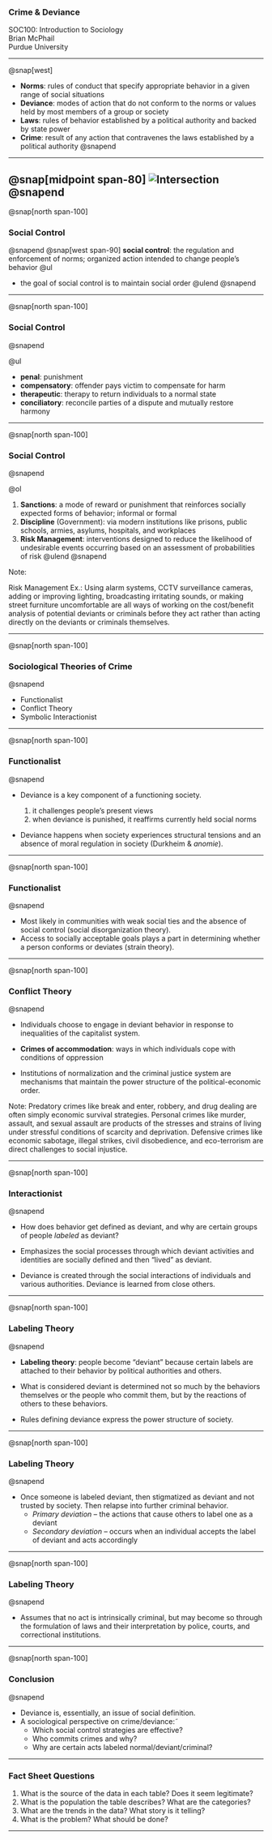 ### Crime & Deviance
SOC100: Introduction to Sociology  
Brian McPhail  
Purdue University

---
@snap[west]
- **Norms**: rules of conduct that specify appropriate behavior in a given range of social situations  
- **Deviance**: modes of action that do not conform to the norms or values held by most members of a group or society  
- **Laws**: rules of behavior established by a political authority and backed by state power  
- **Crime**: result of any action that contravenes the laws established by a political authority
@snapend

---
@snap[midpoint span-80]
![Intersection](img/intersection.png)
@snapend
---
@snap[north span-100]
### Social Control
@snapend
@snap[west span-90]
**social control**: the regulation and enforcement of norms; organized action intended to change people’s behavior
@ul[](false)
- the goal of social control is to maintain social order
@ulend
@snapend
---
@snap[north span-100]
### Social Control
@snapend

@ul[](false)
- **penal**: punishment
- **compensatory**: offender pays victim to compensate for harm
- **therapeutic**: therapy to return individuals to a normal state  
- **conciliatory**: reconcile parties of a dispute and mutually restore harmony

---
@snap[north span-100]
### Social Control
@snapend

@ol[](false)
1. **Sanctions**: a mode of reward or punishment that reinforces socially expected forms of behavior; informal or formal
2. **Discipline** (Government): via modern institutions like prisons, public schools, armies, asylums, hospitals, and workplaces
3. **Risk Management**: interventions designed to reduce the likelihood of undesirable events occurring based on an assessment of probabilities of risk
@ulend
@snapend


Note:

Risk Management Ex.: Using alarm systems, CCTV surveillance cameras, adding or improving lighting, broadcasting irritating sounds, or making street furniture uncomfortable are all ways of working on the cost/benefit analysis of potential deviants or criminals before they act rather than acting directly on the deviants or criminals themselves.

---
@snap[north span-100]
### Sociological Theories of Crime
@snapend
 - Functionalist
 - Conflict Theory
 - Symbolic Interactionist

---
@snap[north span-100]
### Functionalist
@snapend
- Deviance is a key component of a functioning society.
  1. it challenges people’s present views
  2. when deviance is punished, it reaffirms currently held social norms

- Deviance happens when society experiences structural tensions and an absence of moral regulation in society (Durkheim & *anomie*).

---
@snap[north span-100]
### Functionalist
@snapend
- Most likely in communities with weak social ties and the absence of social control (social disorganization theory).
- Access to socially acceptable goals plays a part in determining whether a person conforms or deviates (strain theory).

---
@snap[north span-100]
### Conflict Theory
@snapend
- Individuals choose to engage in deviant behavior in response to inequalities of the capitalist system.

- **Crimes of accommodation**: ways in which individuals cope with conditions of oppression

- Institutions of normalization and the criminal justice system are mechanisms that maintain the power structure of the political-economic order.

Note:
Predatory crimes like break and enter, robbery, and drug dealing are often simply economic survival strategies.
Personal crimes like murder, assault, and sexual assault are products of the stresses and strains of living under stressful conditions of scarcity and deprivation.
Defensive crimes like economic sabotage, illegal strikes, civil disobedience, and eco-terrorism are direct challenges to social injustice.

---
@snap[north span-100]
### Interactionist
@snapend
- How does behavior get defined as deviant, and why are certain groups of people *labeled* as deviant?

- Emphasizes the social processes through which deviant activities and identities are socially defined and then “lived” as deviant.

- Deviance is created through the social interactions of individuals and various authorities. Deviance is learned from close others.  

---
@snap[north span-100]
### Labeling Theory
@snapend

- **Labeling theory**: people become “deviant” because certain labels are attached to their behavior by political authorities and others.

- What is considered deviant is determined not so much by the behaviors themselves or the people who commit them, but by the reactions of others to these behaviors.

- Rules defining deviance express the power structure of society.

---
@snap[north span-100]
### Labeling Theory
@snapend

- Once someone is labeled deviant, then stigmatized as deviant and not trusted by society. Then relapse into further criminal behavior.
  - *Primary deviation* – the actions that cause others to label one as a deviant
  - *Secondary deviation* – occurs when an individual accepts the label of deviant and acts accordingly

---
@snap[north span-100]
### Labeling Theory
@snapend

- Assumes that no act is intrinsically criminal, but may become so through the formulation of laws and their interpretation by police, courts, and correctional institutions.

---
@snap[north span-100]
### Conclusion
@snapend
- Deviance is, essentially, an issue of social definition.
- A sociological perspective on crime/deviance:˜
  - Which social control strategies are effective?
  - Who commits crimes and why?
  - Why are certain acts labeled normal/deviant/criminal?
---
### Fact Sheet Questions
1. What is the source of the data in each table? Does it seem legitimate?
2. What is the population the table describes? What are the categories?
3. What are the trends in the data? What story is it telling?
4. What is the problem? What should be done?

---
